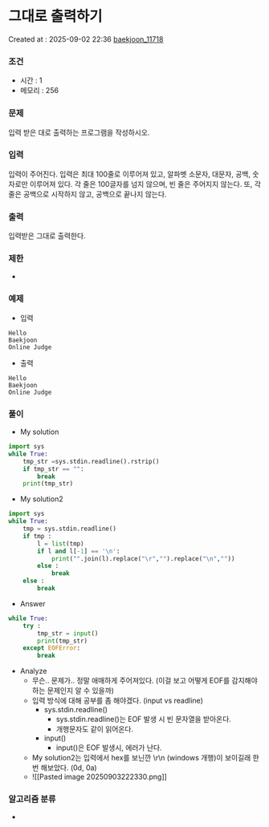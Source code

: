  # 그대로 출력하기
Created at : 2025-09-02 22:36
[baekjoon_11718](https://www.acmicpc.net/problem/11718)
### 조건
- 시간 : 1
- 메모리 : 256
### 문제
입력 받은 대로 출력하는 프로그램을 작성하시오.
### 입력
입력이 주어진다. 입력은 최대 100줄로 이루어져 있고, 알파벳 소문자, 대문자, 공백, 숫자로만 이루어져 있다. 각 줄은 100글자를 넘지 않으며, 빈 줄은 주어지지 않는다. 또, 각 줄은 공백으로 시작하지 않고, 공백으로 끝나지 않는다.
### 출력
입력받은 그대로 출력한다.
### 제한
- 
### 예제
- 입력
```
Hello
Baekjoon
Online Judge
```
- 출력
```
Hello
Baekjoon
Online Judge
``` 

### 풀이
- My solution
```python
import sys
while True:
    tmp_str =sys.stdin.readline().rstrip()
    if tmp_str == "":
        break
    print(tmp_str)
```

- My solution2
```python
import sys
while True:
    tmp = sys.stdin.readline()
    if tmp :
        l = list(tmp)
        if l and l[-1] == '\n':
            print("".join(l).replace("\r","").replace("\n",""))
        else :
            break
    else :
        break
```
- Answer
```python
while True:
    try :
        tmp_str = input()
        print(tmp_str)
    except EOFError:
        break
```

- Analyze
	- 무슨.. 문제가.. 정말 애매하게 주어져있다. (이걸 보고 어떻게 EOF를 감지해야 하는 문제인지 알 수 있을까)
	- 입력 방식에 대해 공부를 좀 해야겠다. (input vs readline)
		- sys.stdin.readline()
			- sys.stdin.readline()는 EOF 발생 시 빈 문자열을 받아온다.
			- 개행문자도 같이 읽어온다.
		- input()
			- input()은 EOF 발생시, 에러가 난다. 
	- My solution2는 입력에서 hex를 보닌깐 \r\n (windows 개행)이 보이길래 한 번 해보았다. (0d, 0a)
	- ![[Pasted image 20250903222330.png]]
### 알고리즘 분류
- 